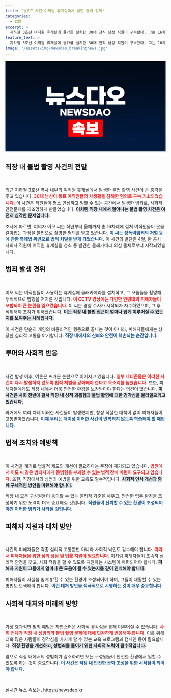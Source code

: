 ```yaml
---
title: “몰카” 사건 여직원 휴게실에서 범인 충격 정체!
categories:
  - 법률
excerpt: >
  지하철 3호선 여직원 휴게실에 몰카를 설치한 30대 전직 남성 직원이 구속됐다. 그는 16차례에 걸쳐 동료들의 사생활을 침해한 혐의를 받고 있다. 범행은 청소 중 발견된 몰래카메라로 드러났으며, 그는 자수 후 직위해제됐다. 무섭고 충격적인 사건의 전말을 확인해보세요!
feature_text: >
  지하철 3호선 여직원 휴게실에 몰카를 설치한 30대 전직 남성 직원이 구속됐다. 그는 16차례에 걸쳐 동료들의 사생활을 침해한 혐의를 받고 있다. 범행은 청소 중 발견된 몰래카메라로 드러났으며, 그는 자수 후 직위해제됐다. 무섭고 충격적인 사건의 전말을 확인해보세요!
image: '/assets/img/newsdao_breakingnews.jpg'
---
```


<p><img src="/assets/img/newsdao_breakingnews.jpg" alt="cryptoinkorea 속보" /></p>

<h2 data-ke-size="size26">직장 내 불법 촬영 사건의 전말</h2>

<p data-ke-size="size16">&nbsp;</p>

<p>최근 지하철 3호선 역사 내부의 여직원 휴게실에서 발생한 불법 촬영 사건이 큰 충격을 주고 있습니다. <b><span style="color: #ee2323;">30대 남성이 동료 여직원들의 사생활을 침해한 혐의로 구속 기소되었습니다.</span></b> 이 사건은 직원들이 평소 안심하고 일할 수 있는 공간에서 발생한 범죄로, 사회적 안전문제를 재조명하게 만들었습니다. <b><span style="background-color: #21538527;">이처럼 직장 내에서 일어나는 불법 촬영 사건은 여전히 심각한 문제입니다.</span></b> </p>

<p>조사에 따르면, 피의자 이모 씨는 작년부터 올해까지 총 16차례에 걸쳐 여직원들이 옷을 갈아입는 과정을 불법으로 촬영한 혐의를 받고 있습니다. <b><span style="color: #1a5490;">이 씨는 성폭력범죄의 처벌 등에 관한 특례법 위반으로 법적 처벌을 받게 되었습니다.</span></b> 이 사건의 발단은 4일, 한 공사 자회사 직원이 여직원 휴게실을 청소 중 발견한 몰래카메라 의심 물체로부터 시작되었습니다.</p>

<h2 data-ke-size="size26">범죄 발생 경위</h2>

<p data-ke-size="size16">&nbsp;</p>

<p>이모 씨는 여직원들이 사용하는 휴게실에 몰래카메라를 설치하고, 그 모습들을 촬영해 누적적으로 범행을 저지른 것입니다. <b><span style="color: #ee2323;">이 CCTV 영상에는 다양한 연령대의 피해자들이 포함되어 큰 논란을 일으켰습니다.</span></b> 이 씨는 경찰 수사가 시작되자 자수하였으며, 그 후 직위해제 조치가 취해졌습니다. <b><span style="background-color: #21538527;">이는 직장 내 불법 접근이 얼마나 쉽게 이루어질 수 있는지를 보여주는 사례입니다.</span></b> </p>

<p>이 사건은 단순히 개인의 비윤리적인 행동으로 끝나는 것이 아니라, 피해자들에게는 상당한 심리적 고통을 야기합니다. <b><span style="color: #1a5490;">직장 내에서의 신뢰와 안전이 훼손되는 순간입니다.</span></b> </p>

<h2 data-ke-size="size26">루머와 사회적 반응</h2>

<p data-ke-size="size16">&nbsp;</p>

<p>사건 발생 이후, 여론은 뜨거운 논란으로 이어지고 있습니다. <b><span style="color: #ee2323;">일부 네티즌들은 이러한 사건이 다시 발생하지 않도록 법적 처벌을 강화해야 한다고 목소리를 높였습니다.</span></b> 또한, 피해자들에게도 직장 내에서 더욱 안전한 환경을 보장받아야 한다는 의견이 많습니다. <b><span style="background-color: #21538527;">이 사건은 사회 전반에 걸쳐 직장 내 성적 괴롭힘과 불법 촬영에 대한 경각심을 불러일으키고 있습니다.</span></b> </p>

<p>과거에도 여러 차례 이러한 사건들이 발생했지만, 항상 적절한 대책이 없어 피해자들이 고통받아왔습니다. <b><span style="color: #1a5490;">이제 우리는 더이상 이러한 사건이 반복되지 않도록 학습해야 할 때입니다.</span></b> </p>

<h2 data-ke-size="size26">법적 조치와 예방책</h2>

<p data-ke-size="size16">&nbsp;</p>

<p>이 사건을 계기로 법률적 제도의 개선이 필요하다는 주장이 제기되고 있습니다. <b><span style="color: #ee2323;">법원에서 이모 씨 같은 범죄자에게 중범형을 부과할 수 있는 법적 장치 마련이 요구되고 있습니다.</span></b> 또한, 직장에서의 성범죄 예방을 위한 교육도 필수적입니다. <b><span style="background-color: #21538527;">사회적 인식 개선과 함께 구체적인 방안을 마련해야 합니다.</span></b> </p>

<p>직장 내 모든 구성원들이 동의할 수 있는 윤리적 기준을 세우고, 안전한 업무 환경을 조성하기 위한 노력이 더욱 중요해질 것입니다. <b><span style="color: #1a5490;">직원들이 신뢰할 수 있는 환경이 조성되어야만 이러한 범죄가 사라질 것입니다.</span></b> </p>

<h2 data-ke-size="size26">피해자 지원과 대처 방안</h2>

<p data-ke-size="size16">&nbsp;</p>

<p>사건의 피해자들은 각종 심리적 고통뿐만 아니라 사회적 낙인도 감수해야 합니다. <b><span style="color: #ee2323;">따라서 피해자들을 위한 심리 상담 및 법률 지원이 필요합니다.</span></b> 이처럼 피해자들이 조속히 심리적 안정을 찾고, 사회 적응을 할 수 있도록 지원하는 시스템이 마련되어야 합니다. <b><span style="background-color: #21538527;">피해자 지원이 그들에게 얼마나 큰 도움이 될 수 있는지를 깊이 인식해야 합니다.</span></b> </p>

<p>피해자들이 사실을 쉽게 밝힐 수 있는 환경이 조성되어야 하며, 그들이 재활할 수 있는 방법도 모색해야 합니다. <b><span style="color: #1a5490;">이런 대처 방안을 적극적으로 시행하는 것이 매우 중요합니다.</span></b> </p>

<h2 data-ke-size="size26">사회적 대처와 미래의 방향</h2>

<p data-ke-size="size16">&nbsp;</p>

<p>가장 효과적인 범죄 예방은 자연스러운 사회적 경각심을 통해 이루어질 수 있습니다. <b><span style="color: #ee2323;">사회 전체가 직장 내 성범죄와 불법 촬영 문제에 대해 민감하게 반응해야 합니다.</span></b> 이를 위해 더욱 많은 사람들이 경각심을 가지게 할 수 있는 교육 프로그램과 캠페인 등이 필요합니다. <b><span style="background-color: #21538527;">직장 환경을 개선하고, 성범죄를 줄이기 위한 사회적 노력이 필수적입니다.</span></b> </p>

<p>앞으로 직장 내에서의 성범죄가 감소하려면 모든 구성원들이 안전한 환경에서 일할 수 있도록 하는 것이 중요합니다. <b><span style="color: #1a5490;">이 사건은 직장 내 안전한 문화 조성을 위한 시작점이 되어야 합니다.</span></b> </p>

<p data-ke-size="size16">&nbsp;</p>
실시간 뉴스 속보는, <a href="https://newsdao.kr" rel="dofollow">https://newsdao.kr</a>


